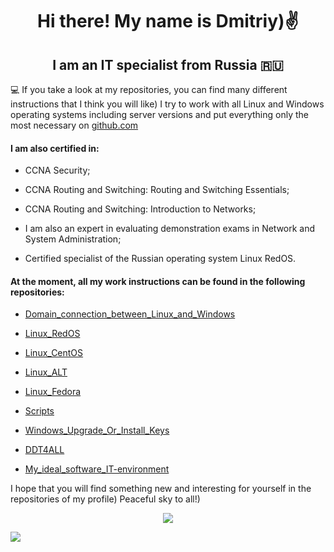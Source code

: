 <h1 align="center"> Hi there! My name is Dmitriy)✌️
<h2 align="center"> I am an IT specialist from Russia 🇷🇺</h2>


💻 If you take a look at my repositories, you can find many different instructions that I think you will like) I try to work with all Linux and Windows operating systems including server versions and put everything only the most necessary on [github.com](https://github.com/)

<h4> I am also certified in:</h4>

-  CCNA Security;<br/>

-  CCNA Routing and Switching: Routing and Switching Essentials;<br/>

-  CCNA Routing and Switching: Introduction to Networks;<br/>

-  I am also an expert in evaluating demonstration exams in Network and System Administration;<br/>

-  Certified specialist of the Russian operating system Linux RedOS.<br/>

<h4> At the moment, all my work instructions can be found in the following repositories:</h4>

- [Domain_connection_between_Linux_and_Windows](https://github.com/dimoroz772/Domain_connection_between_Linux_and_Windows/)<br/>

- [Linux_RedOS](https://github.com/dimoroz772/Linux_RedOS)<br/>

- [Linux_CentOS](https://github.com/dimoroz772/Linux_CentOS)<br/>

- [Linux_ALT](https://github.com/dimoroz772/Linux_ALT)<br/>

- [Linux_Fedora](https://github.com/dimoroz772/Linux_Fedora)<br/>

- [Scripts](https://github.com/dimoroz772/Scripts)<br/>

- [Windows_Upgrade_Or_Install_Keys](https://github.com/dimoroz772/Windows_Upgrade_Or_Install_Keys/blob/main/README.md)<br/>

- [DDT4ALL](https://github.com/dimoroz772/DDT4ALL)<br/>

- [My_ideal_software_IT-environment](https://github.com/dimoroz772/My_ideal_software_IT-environment)<br/>

I hope that you will find something new and interesting for yourself in the repositories of my profile) Peaceful sky to all!)

<p align="center">
<a href="https://git.io/streak-stats"><img src="https://streak-stats.demolab.com?user=dimoroz772&theme=dark"/></a>
</p>


![](https://komarev.com/ghpvc/?username=dimoroz772)
